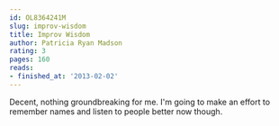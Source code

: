 ```yaml
---
id: OL8364241M
slug: improv-wisdom
title: Improv Wisdom
author: Patricia Ryan Madson
rating: 3
pages: 160
reads:
- finished_at: '2013-02-02'
---
```

Decent, nothing groundbreaking for me. I'm going to make an effort to remember names and listen to people better now though.
